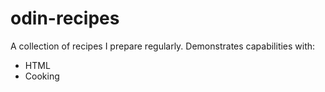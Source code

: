 # odin-recipes
A collection of recipes I prepare regularly.
Demonstrates capabilities with:
- HTML
- Cooking